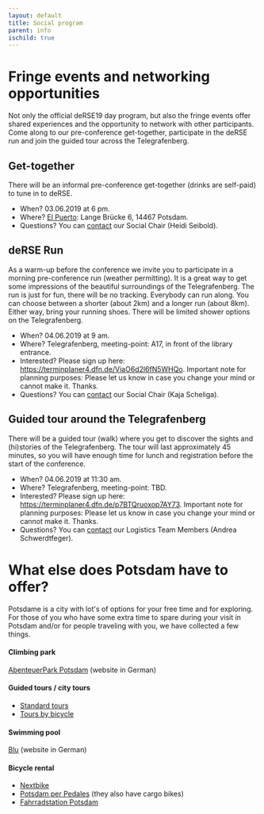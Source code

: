 ```yaml
--- 
layout: default 
title: Social program
parent: info
ischild: true
---
```


# Fringe events and networking opportunities

Not only the official deRSE19 day program, but also the fringe events offer shared experiences and the opportunity to network with other participants. Come along to our pre-conference get-together, participate in the deRSE run and join the guided tour across the Telegrafenberg. 

## Get-together
There will be an informal pre-conference get-together (drinks are self-paid) to tune in to deRSE.  

- When? 03.06.2019 at 6 pm.
- Where? [El Puerto](http://www.elpuerto.de): Lange Brücke 6, 14467 Potsdam.
- Questions? You can [contact](https://www.de-rse.org/en/conf2019/contact.html) our Social Chair (Heidi Seibold).  

## deRSE Run
As a warm-up before the conference we invite you to participate in a morning pre-conference run (weather permitting). It is a great way to get some impressions of the beautiful surroundings of the Telegrafenberg. The run is just for fun, there will be no tracking. Everybody can run along. You can choose between a shorter (about 2km) and a longer run (about 8km). Either way, bring your running shoes. 
There will be limited shower options on the Telegrafenberg. 

- When? 04.06.2019 at 9 am. 
- Where? Telegrafenberg, meeting-point: A17, in front of the library entrance.
- Interested? Please sign up here: https://terminplaner4.dfn.de/ViaO6d2l6fN5WHQo. Important note for planning purposes: Please let us know in case you change your mind or cannot make it. Thanks. 
- Questions? You can [contact](https://www.de-rse.org/en/conf2019/contact.html) our Social Chair (Kaja Scheliga).  

## Guided tour around the Telegrafenberg
There will be a guided tour (walk) where you get to discover the sights and (hi)stories of the Telegrafenberg. The tour will last approximately 45 minutes, so you will have enough time for lunch and registration before the start of the conference. 

- When? 04.06.2019 at 11:30 am. 
- Where? Telegrafenberg, meeting-point: TBD. 
- Interested? Please sign up here: https://terminplaner4.dfn.de/p7BTQruoxop7AY73. Important note for planning purposes: Please let us know in case you change your mind or cannot make it. Thanks. 
- Questions? You can [contact](https://www.de-rse.org/en/conf2019/contact.html) our Logistics Team Members (Andrea Schwerdtfeger).



# What else does Potsdam have to offer?

Potsdame is a city with lot's of options for your free time and for exploring.
For those of you who have some extra time to spare during your visit in Potsdam and/or for people traveling with you, we have collected a few things.


#### Climbing park
[AbenteuerPark Potsdam](https://www.abenteuerpark.de/home) (website in German)

#### Guided tours / city tours
- [Standard tours](https://www.potsdam-tourism.com/en/home)
- [Tours by bicycle](http://potsdam-per-pedales.de/startpage/) 

#### Swimming pool 
[Blu](https://www.swp-potsdam.de/de/b%C3%A4der/blu-das-sport-und-freizeitbad/) (website in German)

#### Bicycle rental
- [Nextbike](https://www.nextbike.de/en/)
- [Potsdam per Pedales](http://potsdam-per-pedales.de/startpage/) (they also have cargo bikes)
- [Fahrradstation Potsdam](http://www.fahrradstationpotsdam.de/)
